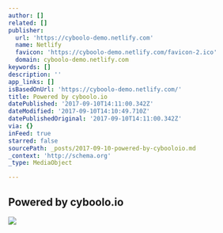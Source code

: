 ```yaml
---
author: []
related: []
publisher:
  url: 'https://cyboolo-demo.netlify.com'
  name: Netlify
  favicon: 'https://cyboolo-demo.netlify.com/favicon-2.ico'
  domain: cyboolo-demo.netlify.com
keywords: []
description: ''
app_links: []
isBasedOnUrl: 'https://cyboolo-demo.netlify.com/'
title: Powered by cyboolo.io
datePublished: '2017-09-10T14:11:00.342Z'
dateModified: '2017-09-10T14:10:49.710Z'
datePublishedOriginal: '2017-09-10T14:11:00.342Z'
via: {}
inFeed: true
starred: false
sourcePath: _posts/2017-09-10-powered-by-cybooloio.md
_context: 'http://schema.org'
_type: MediaObject

---
```

<article style=""><h1>Powered by cyboolo.io</h1><img src="https://d33wubrfki0l68.cloudfront.net/bf85c1a199f96cda9b9983d0dce9e30dd9f6708c/65073/assets/img/cyboolo_mark.png" /></article>